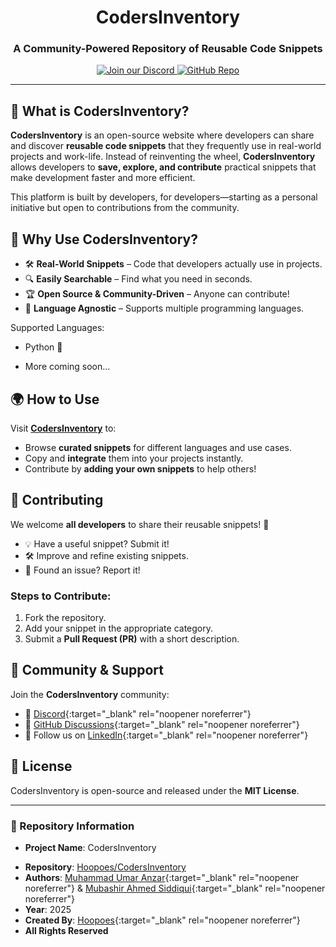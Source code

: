 <div align="center">
    <h1>CodersInventory</h1>
    <p><h3 align="center">A Community-Powered Repository of Reusable Code Snippets</h3></p>
    <div align="center">
    <a href="https://discord.gg/nVYeNaPFPK" target="_blank" rel="noopener noreferrer">
        <img src="https://img.shields.io/discord/933860922039099444?color=blue&label=chat&logo=discord" alt="Join our Discord">
    </a>
    <a href="https://github.com/Hoopoes/CodersInventory" target="_blank" rel="noopener noreferrer">
        <img src="https://img.shields.io/github/stars/Hoopoes/CodersInventory?style=social" alt="GitHub Repo">
    </a>
    </div>
</div>

<hr>

## 🚀 What is CodersInventory?

**CodersInventory** is an open-source website where developers can share and discover **reusable code snippets** that they frequently use in real-world projects and work-life. Instead of reinventing the wheel, **CodersInventory** allows developers to **save, explore, and contribute** practical snippets that make development faster and more efficient.

This platform is built by developers, for developers—starting as a personal initiative but open to contributions from the community.

## 🌟 Why Use CodersInventory?

- 🛠 **Real-World Snippets** – Code that developers actually use in projects.
- 🔍 **Easily Searchable** – Find what you need in seconds.
- 🏆 **Open Source & Community-Driven** – Anyone can contribute!
- 🚀 **Language Agnostic** – Supports multiple programming languages.

Supported Languages:

- Python 🐍
<!-- - JavaScript 🚀
- TypeScript 🔷
- C++ 💻
- Java ☕
- Rust 🦀 -->
- More coming soon...

## 🌍 How to Use

Visit **[CodersInventory](https://codersinventory.com)** to:

- Browse **curated snippets** for different languages and use cases.
- Copy and **integrate** them into your projects instantly.
- Contribute by **adding your own snippets** to help others!

## 📝 Contributing

We welcome **all developers** to share their reusable snippets! 🚀

- 💡 Have a useful snippet? Submit it!
- 🛠 Improve and refine existing snippets.
- 🐞 Found an issue? Report it!

### Steps to Contribute:

1. Fork the repository.
2. Add your snippet in the appropriate category.
3. Submit a **Pull Request (PR)** with a short description.

## 🤝 Community & Support

Join the **CodersInventory** community:

- 💬 [Discord](https://discord.gg/nVYeNaPFPK){:target="_blank" rel="noopener noreferrer"}
- 📝 [GitHub Discussions](https://github.com/Hoopoes/CodersInventory/discussions){:target="_blank" rel="noopener noreferrer"}
- 📢 Follow us on [LinkedIn](https://linkedin.com/company/hoopoes-opensource){:target="_blank" rel="noopener noreferrer"}

## 📜 License

CodersInventory is open-source and released under the **MIT License**.

---

### 📌 Repository Information

- **Project Name**: CodersInventory
<!-- - **Website**: [CodersInventory](https://codersinventory.com) -->
- **Repository**: [Hoopoes/CodersInventory](https://github.com/Hoopoes/CodersInventory)
- **Authors**: [Muhammad Umar Anzar](https://github.com/umar-anzar){:target="_blank" rel="noopener noreferrer"} & [Mubashir Ahmed Siddiqui](https://github.com/mubashirsidiki){:target="_blank" rel="noopener noreferrer"}
- **Year**: 2025  
- **Created By**: [Hoopoes](https://github.com/Hoopoes){:target="_blank" rel="noopener noreferrer"} 
- **All Rights Reserved**